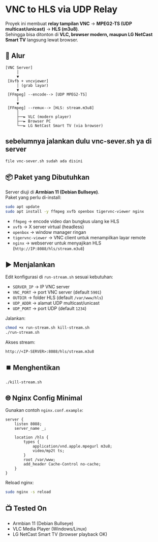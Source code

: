 # VNC to HLS via UDP Relay

Proyek ini membuat **relay tampilan VNC** → **MPEG2-TS (UDP multicast/unicast)** → **HLS (m3u8)**.  
Sehingga bisa ditonton di **VLC, browser modern, maupun LG NetCast Smart TV** langsung lewat browser.

## 🔧 Alur

```
[VNC Server] 
     │
     ▼
 [Xvfb + vncviewer]
     │ (grab layar)
     ▼
 [FFmpeg] --encode--> [UDP MPEG2-TS]
     │
     ▼
 [FFmpeg] --remux--> [HLS: stream.m3u8]
     │
     ├──► VLC (modern player)
     ├──► Browser PC
     └──► LG NetCast Smart TV (via browser)
```

## sebelumnya jalankan dulu vnc-sever.sh ya di server
```
file vnc-sever.sh sudah ada disini
```
## 📦 Paket yang Dibutuhkan
Server diuji di **Armbian 11 (Debian Bullseye)**.  
Paket yang perlu di-install:

```bash
sudo apt update
sudo apt install -y ffmpeg xvfb openbox tigervnc-viewer nginx
```

- `ffmpeg` → encode video dan bungkus ulang ke HLS  
- `xvfb` → X server virtual (headless)  
- `openbox` → window manager ringan  
- `tigervnc-viewer` → VNC client untuk menampilkan layar remote  
- `nginx` → webserver untuk menyajikan HLS (`http://IP:8088/hls/stream.m3u8`)

## ▶️ Menjalankan
Edit konfigurasi di `run-stream.sh` sesuai kebutuhan:
- `SERVER_IP` → IP VNC server
- `VNC_PORT` → port VNC server (default `5901`)
- `OUTDIR` → folder HLS (default `/var/www/hls`)
- `UDP_ADDR` → alamat UDP multicast/unicast
- `UDP_PORT` → port UDP (default `1234`)

Jalankan:
```bash
chmod +x run-stream.sh kill-stream.sh
./run-stream.sh
```

Akses stream:
```
http://<IP-SERVER>:8088/hls/stream.m3u8
```

## ⏹️ Menghentikan
```bash
./kill-stream.sh
```

## 🌐 Nginx Config Minimal
Gunakan contoh `nginx.conf.example`:
```nginx
server {
    listen 8088;
    server_name _;

    location /hls {
        types {
            application/vnd.apple.mpegurl m3u8;
            video/mp2t ts;
        }
        root /var/www;
        add_header Cache-Control no-cache;
    }
}
```

Reload nginx:
```bash
sudo nginx -s reload
```

## 📺 Tested On
- Armbian 11 (Debian Bullseye)  
- VLC Media Player (Windows/Linux)  
- LG NetCast Smart TV (browser playback OK)  
